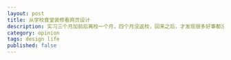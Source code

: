 ```yaml
---
layout: post
title: 从学校食堂装修看网页设计
description: 实习三个月加前后离校一个月，四个月没返校，回来之后，才发现很多好事都没有碰上，当初最不想去的韵苑一楼也华丽丽的换了新面孔。
category: opinion
tags: design life
published: false
---
```




[BarretLee]:    http://barretlee.github.com  "BarretLee"
